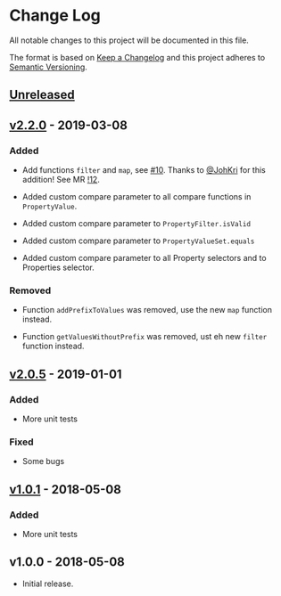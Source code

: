 # Change Log

All notable changes to this project will be documented in this file.

The format is based on [Keep a Changelog](http://keepachangelog.com/)
and this project adheres to [Semantic Versioning](http://semver.org/).

## [Unreleased](https://github.com/promaster-sdk/property/compare/@promaster-sdk%2Fproperty@2.0.5...master)

## [v2.2.0](https://github.com/promaster-sdk/property/compare/@promaster-sdk%2Fproperty@2.0.5...@promaster-sdk%2Fproperty@2.2.0) - 2019-03-08

### Added

* Add functions `filter` and `map`, see [#10](https://github.com/promaster-sdk/property/issues/10). Thanks to [@JohKri](https://gitlab.divid.se/JohKri) for this addition! See MR [!12](https://github.com/promaster-sdk/property/merge_requests/12).

* Added custom compare parameter to all compare functions in `PropertyValue`.

* Added custom compare parameter to `PropertyFilter.isValid`

* Added custom compare parameter to `PropertyValueSet.equals`

* Added custom compare parameter to all Property selectors and to Properties selector.

### Removed

* Function `addPrefixToValues` was removed, use the new `map` function instead.

* Function `getValuesWithoutPrefix` was removed, ust eh new `filter` function instead.

## [v2.0.5](https://github.com/promaster-sdk/property/compare/@promaster-sdk%2Fproperty@1.0.1...@promaster-sdk%2Fproperty@2.0.5) - 2019-01-01

### Added

* More unit tests

### Fixed

* Some bugs

## [v1.0.1](https://github.com/promaster-sdk/property/compare/@promaster-sdk%2Fproperty@1.0.0...@promaster-sdk%2Fproperty@1.0.1) - 2018-05-08

### Added

* More unit tests

## v1.0.0 - 2018-05-08

* Initial release.
